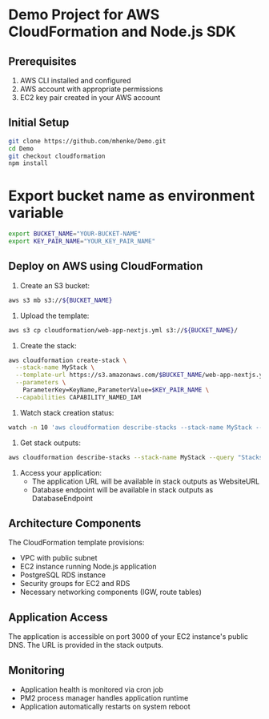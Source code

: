# Demo Project for AWS CloudFormation and Node.js SDK

## Prerequisites

1. AWS CLI installed and configured
2. AWS account with appropriate permissions
3. EC2 key pair created in your AWS account

## Initial Setup

```bash
git clone https://github.com/mhenke/Demo.git
cd Demo
git checkout cloudformation
npm install
```

# Export bucket name as environment variable

```bash
export BUCKET_NAME="YOUR-BUCKET-NAME"
export KEY_PAIR_NAME="YOUR_KEY_PAIR_NAME"
```

## Deploy on AWS using CloudFormation

1. Create an S3 bucket:

```bash
aws s3 mb s3://${BUCKET_NAME}
```

1. Upload the template:

```bash
aws s3 cp cloudformation/web-app-nextjs.yml s3://${BUCKET_NAME}/
```

1. Create the stack:

```bash
aws cloudformation create-stack \
  --stack-name MyStack \
  --template-url https://s3.amazonaws.com/$BUCKET_NAME/web-app-nextjs.yml \
  --parameters \
    ParameterKey=KeyName,ParameterValue=$KEY_PAIR_NAME \
  --capabilities CAPABILITY_NAMED_IAM
```

1. Watch stack creation status:

```bash
watch -n 10 'aws cloudformation describe-stacks --stack-name MyStack --query "Stacks[0].StackStatus"'
```

1. Get stack outputs:

```bash
aws cloudformation describe-stacks --stack-name MyStack --query "Stacks[0].Outputs" > stack-outputs.json
```

1. Access your application:
   - The application URL will be available in stack outputs as WebsiteURL
   - Database endpoint will be available in stack outputs as DatabaseEndpoint

## Architecture Components

The CloudFormation template provisions:

- VPC with public subnet
- EC2 instance running Node.js application
- PostgreSQL RDS instance
- Security groups for EC2 and RDS
- Necessary networking components (IGW, route tables)

## Application Access

The application is accessible on port 3000 of your EC2 instance's public DNS. The URL is provided in the stack outputs.

## Monitoring

- Application health is monitored via cron job
- PM2 process manager handles application runtime
- Application automatically restarts on system reboot
